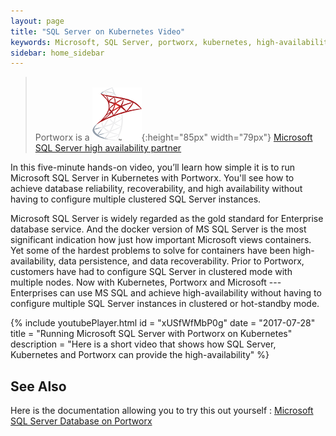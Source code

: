 ```yaml
---
layout: page
title: "SQL Server on Kubernetes Video"
keywords: Microsoft, SQL Server, portworx, kubernetes, high-availability,  container, storage
sidebar: home_sidebar
---
```


><br/>Portworx is a ![Microsoft Logo](/images/mssqllogo.png){:height="85px" width="79px"} [Microsoft SQL Server high availability partner](https://docs.microsoft.com/en-us/sql/sql-server/partner-hadr-sql-server)

In this five-minute hands-on video, you’ll learn how simple it is to run Microsoft SQL Server in Kubernetes with Portworx. 
You'll see how to achieve database reliability, recoverability, and high availability 
without having to configure multiple clustered SQL Server instances.

Microsoft SQL Server is widely regarded as the gold standard for Enterprise database service. 
And the docker version of MS SQL Server is the most significant indication how just how important Microsoft views containers.
Yet some of the hardest problems to solve for containers have been high-availability, data persistence, and data recoverability.
Prior to Portworx, customers have had to configure SQL Server in clustered mode with multiple nodes.
Now with Kubernetes, Portworx and Microsoft --- Enterprises can use MS SQL and achieve high-availability
without having to configure multiple SQL Server instances in clustered or hot-standby mode.

{%
    include youtubePlayer.html
    id = "xUSfWfMbP0g"
    date = "2017-07-28"
    title = "Running Microsoft SQL Server with Portworx on Kubernetes"
    description = "Here is a short video that shows how SQL Server, Kubernetes and Portworx can provide the high-availability"
%}


## See Also
Here is the documentation allowing you to try this out yourself :
[Microsoft SQL Server Database on Portworx](/applications/mssql-server.html)
